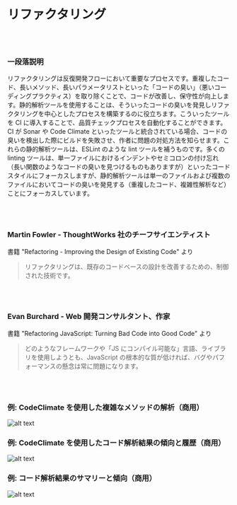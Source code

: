 # リファクタリング

<br/><br/>

### 一段落説明

リファクタリングは反復開発フローにおいて重要なプロセスです。重複したコード、長いメソッド、長いパラメータリストといった「コードの臭い」（悪いコーディングプラクティス）を取り除くことで、コードが改善し、保守性が向上します。静的解析ツールを使用することは、そういったコードの臭いを発見しリファクタリングを中心としたプロセスを構築するのに役立ちます。こういったツールを CI に導入することで、品質チェックプロセスを自動化することができます。CI が Sonar や Code Climate といったツールと統合されている場合、コードの臭いを検出した際にビルドを失敗させ、作者に問題の対処方法を知らせます。これらの静的解析ツールは、ESLint のような lint ツールを補うものです。多くの linting ツールは、単一ファイルにおけるインデントやセミコロンの付け忘れ（長い関数のようなコードの臭いを見つけるものもありますが）といったコードスタイルにフォーカスしますが、静的解析ツールは単一のファイルおよび複数のファイルにおいてコードの臭いを発見する（重複したコード、複雑性解析など）ことにフォーカスしています。

<br/><br/>


### Martin Fowler - ThoughtWorks 社のチーフサイエンティスト

書籍 "Refactoring - Improving the Design of Existing Code" より

> リファクタリングは、既存のコードベースの設計を改善するための、制御された技術です。

<br/><br/>

### Evan Burchard - Web 開発コンサルタント、作家

書籍 "Refactoring JavaScript: Turning Bad Code into Good Code" より

> どのようなフレームワークや「JS にコンパイル可能な」言語、ライブラリを使用しようとも、JavaScript の根本的な質が低ければ、バグやパフォーマンスの懸念は常に問題になります。

<br/><br/>

### 例: CodeClimate を使用した複雑なメソッドの解析（商用）

![alt text](https://github.com/goldbergyoni/nodebestpractices/blob/master/assets/images/codeanalysis-climate-complex-methods.PNG "複雑なメソッドの解析")

### 例: CodeClimate を使用したコード解析結果の傾向と履歴（商用）

![alt text](https://github.com/goldbergyoni/nodebestpractices/blob/master/assets/images/codeanalysis-climate-history.PNG "コード解析の履歴")

### 例: コード解析結果のサマリーと傾向（商用）

![alt text](https://github.com/goldbergyoni/nodebestpractices/blob/master/assets/images/codeanalysis-sonarqube-dashboard.PNG "コード解析結果のサマリーと傾向")


<br/><br/>
